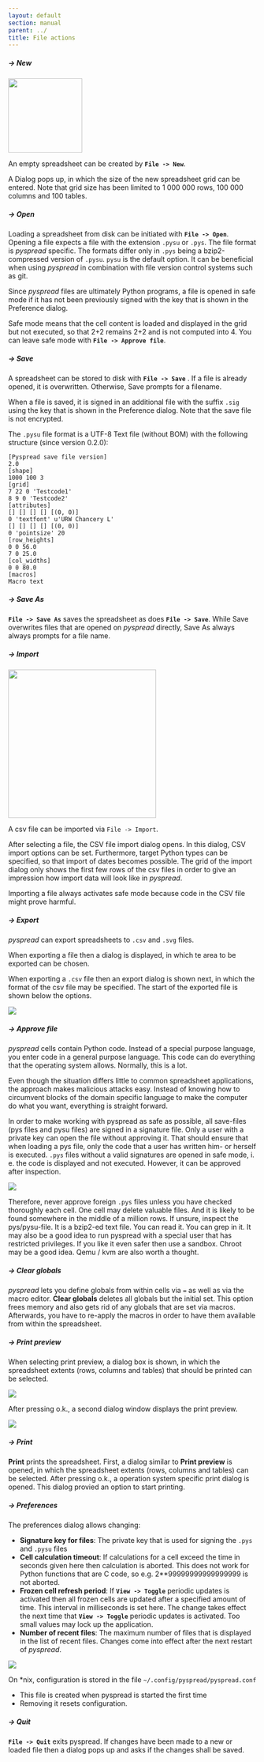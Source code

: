 ```yaml
---
layout: default
section: manual
parent: ../
title: File actions
---
```



##### -> New

<img src="../images/screenshot_new_dialog.png" height="150" class="ximg-right">

An empty spreadsheet can be created by **`File -> New`**.

A Dialog pops up, in which the size of the new spreadsheet grid can be entered. Note
that grid size has been limited to 1 000 000 rows, 100 000 columns and 100 tables.

##### -> Open

Loading a spreadsheet from disk can be initiated with **`File -> Open`**. Opening a
file expects a file with the extension `.pysu` or `.pys`. The file format is *pyspread* specific. The formats differ only in `.pys` being a bzip2-compressed version of `.pysu`. `pysu` is the default option. It can be beneficial when using *pyspread* in combination with file version control systems such as git.

Since *pyspread* files are ultimately Python programs, a file is opened in safe mode if
it has not been previously signed with the key that is shown in the Preference dialog.

Safe mode means that the cell content is loaded and displayed in the grid but not executed, so that 2+2 remains 2+2 and is not computed into 4. You can leave safe mode with **`File -> Approve file`**.

##### -> Save

A spreadsheet can be stored to disk with **`File -> Save`** . If a file is already opened, it is
overwritten. Otherwise, Save prompts for a filename.

When a file is saved, it is signed in an additional file with the suffix `.sig` using the key that is shown in the Preference dialog. Note that the save file is not encrypted.

The `.pysu` file format is a UTF-8 Text file (without BOM) with the following structure (since version 0.2.0):

```
[Pyspread save file version]
2.0
[shape]
1000 100 3
[grid]
7 22 0 'Testcode1'
8 9 0 'Testcode2'
[attributes]
[] [] [] [] [(0, 0)]
0 'textfont' u'URW Chancery L'
[] [] [] [] [(0, 0)]
0 'pointsize' 20
[row_heights]
0 0 56.0
7 0 25.0
[col_widths]
0 0 80.0
[macros]
Macro text
```

##### -> Save As
**`File -> Save As`** saves the spreadsheet as does **`File -> Save`**. While Save overwrites files that are opened on *pyspread* directly, Save As always always prompts for a file name.

##### -> Import

<img src="../images/screenshot_csv_import.png" height="300" class="ximg-right">

A csv file can be imported via `File -> Import`.

After selecting a file, the CSV file import dialog opens. In this dialog, CSV import options can be set. Furthermore, target Python types can be specified, so that import of dates becomes possible. The grid of the import dialog only shows the first few rows of the csv files in order to give an impression how import data will look like in *pyspread*.

Importing a file always activates safe mode because code in the CSV file might prove harmful.

##### -> Export

*pyspread* can export spreadsheets to `.csv` and `.svg` files.

When exporting a file then a dialog is displayed, in which te area to be exported can be chosen.

When exporting a `.csv` file then an export dialog is shown next, in which the format of the csv file may be specified. The start of the exported file is shown below the options.

<img src="../images/screenshot_csv_export.png" class="img-fluid">

##### -> Approve file

*pyspread*  cells contain Python code. Instead of a special purpose language, you enter code in a general purpose language. This code can do everything that the operating system allows. Normally, this is a lot.

Even though the situation differs little to common spreadsheet applications, the approach makes malicious attacks easy. Instead of knowing how to circumvent blocks of the domain specific language to make the computer do what you want, everything is straight forward.

In order to make working with pyspread as safe as possible, all save-files (pys files and pysu files) are signed in a signature file. Only a user with a private key can open the file without approving it. That should ensure that when loading a pys file, only the code that a user has written him- or herself is executed. `.pys` files without a valid signatures are opened in safe mode, i. e. the code is displayed and not executed. However, it can be approved after inspection.

<img src="../images/screenshot_approve_dialog.png" class="img-fluid">

Therefore, never approve foreign `.pys` files unless you have checked thoroughly each cell. One cell may delete valuable files. And it is likely to be found somewhere in the middle of a million rows. If unsure, inspect the pys/pysu-file. It is a bzip2-ed text file. You can read it. You can grep in it. It may also be a good idea to run pyspread with a special user that has restricted privileges. If you like it even safer then use a sandbox. Chroot may be a good idea. Qemu / kvm are also worth a thought.

##### -> Clear globals

*pyspread* lets you define globals from within cells via `=` as well as via the macro editor. **Clear globals** deletes all globals but the initial set. This option frees memory and also gets rid of any globals that are set via macros. Afterwards, you have to re-apply the macros in order to have them available from within the spreadsheet.

##### -> Print preview

When selecting print preview, a dialog box is shown, in which the spreadsheet extents (rows, columns and tables) that should be printed can be selected.

<img src="../images/screenshot_print_preview_1.png" class="img-fluid">

After pressing o.k., a second dialog window displays the print preview.

<img src="../images/screenshot_print_preview_2.png" class="img-fluid">

##### -> Print

**Print** prints the spreadsheet. First, a dialog similar to **Print preview** is opened, in which the spreadsheet extents (rows, columns and tables) can be selected. After pressing o.k., a operation system specific print dialog is opened. This dialog provied an option to start printing.

##### -> Preferences

The preferences dialog allows changing:

- **Signature key for files**: The private key that is used for signing the `.pys` and `.pysu` files
- **Cell calculation timeout**: If calculations for a cell exceed the time in seconds given here then calculation is aborted. This does not work for Python functions that are C code, so e.g. 2**99999999999999999 is not aborted.
- **Frozen cell refresh period**: If **`View -> Toggle`** periodic updates is activated then all frozen cells are updated after a specified amount of time. This interval in milliseconds is set here. The change takes effect the next time that **`View -> Toggle`** periodic updates is activated. Too small values may lock up the application.
- **Number of recent files**: The maximum number of files that is displayed in the list of recent files. Changes come into effect after the next restart of *pyspread*.

<img src="../images/screenshot_preferences_dialog.png" class="img-fluid">

On *nix, configuration is stored in the file `~/.config/pyspread/pyspread.conf`
- This file is created when pyspread is started the first time
- Removing it resets configuration.

##### -> Quit

**`File -> Quit`** exits pyspread. If changes have been made to a new or loaded file then a dialog pops up and asks if the changes shall be saved.
